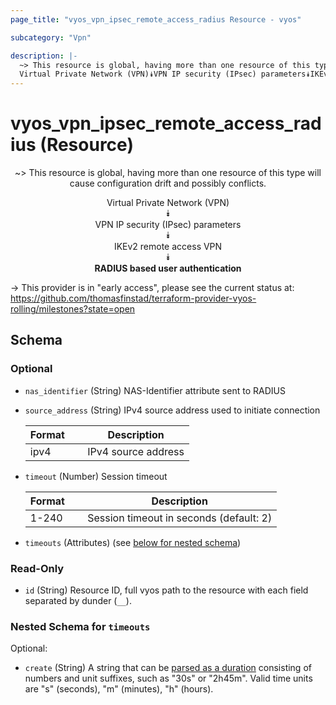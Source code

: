 ```yaml
---
page_title: "vyos_vpn_ipsec_remote_access_radius Resource - vyos"

subcategory: "Vpn"

description: |- 
  ~> This resource is global, having more than one resource of this type will cause configuration drift and possibly conflicts.
  Virtual Private Network (VPN)⯯VPN IP security (IPsec) parameters⯯IKEv2 remote access VPN⯯RADIUS based user authentication
---
```


# vyos_vpn_ipsec_remote_access_radius (Resource)
<center>

~> This resource is global, having more than one resource of this type will cause configuration drift and possibly conflicts.

Virtual Private Network (VPN)  
⯯  
VPN IP security (IPsec) parameters  
⯯  
IKEv2 remote access VPN  
⯯  
**RADIUS based user authentication**


</center>

-> This provider is in "early access", please see the current status at: https://github.com/thomasfinstad/terraform-provider-vyos-rolling/milestones?state=open

## Schema

### Optional

- `nas_identifier` (String) NAS-Identifier attribute sent to RADIUS
- `source_address` (String) IPv4 source address used to initiate connection

    |Format  &emsp;|Description          |
    |----------|-----------------------|
    |ipv4    &emsp;|IPv4 source address  |
- `timeout` (Number) Session timeout

    |Format  &emsp;|Description                              |
    |----------|-------------------------------------------|
    |1-240   &emsp;|Session timeout in seconds (default: 2)  |
- `timeouts` (Attributes) (see [below for nested schema](#nestedatt--timeouts))

### Read-Only

- `id` (String) Resource ID, full vyos path to the resource with each field separated by dunder (`__`).

<a id="nestedatt--timeouts"></a>
### Nested Schema for `timeouts`

Optional:

- `create` (String) A string that can be [parsed as a duration](https://pkg.go.dev/time#ParseDuration) consisting of numbers and unit suffixes, such as &#34;30s&#34; or &#34;2h45m&#34;. Valid time units are &#34;s&#34; (seconds), &#34;m&#34; (minutes), &#34;h&#34; (hours).  

